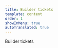 ```yaml
---
title: Builder tickets
template: content
order: 1
showInMenu: true
autoTranslated: true
---
```

Builder tickets